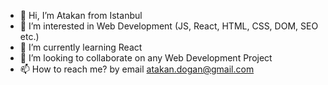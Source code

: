 - 👋 Hi, I’m Atakan from Istanbul
- 👀 I’m interested in Web Development (JS, React, HTML, CSS, DOM, SEO etc.)
- 🌱 I’m currently learning React
- 💞️ I’m looking to collaborate on any Web Development Project
- 📫 How to reach me? by email atakan.dogan@gmail.com

<!---
atakndogn/atakndogn is a ✨ special ✨ repository because its `README.md` (this file) appears on your GitHub profile.
You can click the Preview link to take a look at your changes.
--->
